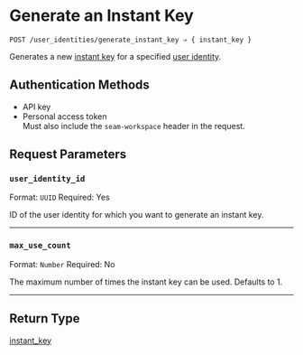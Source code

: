 # Generate an Instant Key

```
POST /user_identities/generate_instant_key ⇒ { instant_key }
```

Generates a new [instant key](https://docs.seam.co/latest/capability-guides/mobile-access-in-development/instant-keys) for a specified [user identity](https://docs.seam.co/latest/capability-guides/mobile-access-in-development/managing-mobile-app-user-accounts-with-user-identities#what-is-a-user-identity).

## Authentication Methods

- API key
- Personal access token
  <br>Must also include the `seam-workspace` header in the request.

## Request Parameters

### `user_identity_id`

Format: `UUID`
Required: Yes

ID of the user identity for which you want to generate an instant key.

***

### `max_use_count`

Format: `Number`
Required: No

The maximum number of times the instant key can be used. Defaults to 1.

***

## Return Type

[instant\_key](./)
